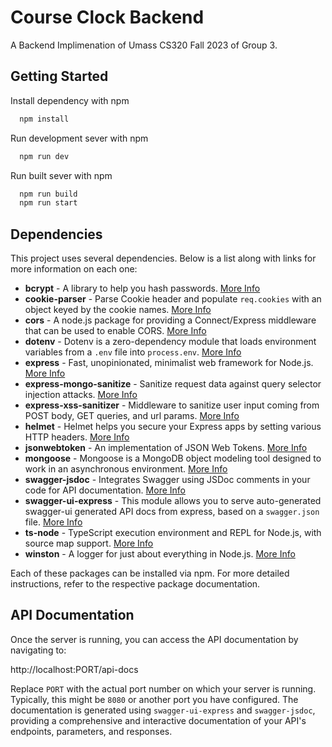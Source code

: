 
# Course Clock Backend

A Backend Implimenation of Umass CS320 Fall 2023 of Group 3.


## Getting Started

Install dependency with npm

```bash
  npm install 
```
Run development sever with npm
```bash
  npm run dev
```
Run built sever with npm
```bash
  npm run build
  npm run start
```

## Dependencies

This project uses several dependencies. Below is a list along with links for more information on each one:

- **bcrypt** - A library to help you hash passwords. [More Info](https://www.npmjs.com/package/bcrypt)
- **cookie-parser** - Parse Cookie header and populate `req.cookies` with an object keyed by the cookie names. [More Info](https://www.npmjs.com/package/cookie-parser)
- **cors** - A node.js package for providing a Connect/Express middleware that can be used to enable CORS. [More Info](https://www.npmjs.com/package/cors)
- **dotenv** - Dotenv is a zero-dependency module that loads environment variables from a `.env` file into `process.env`. [More Info](https://www.npmjs.com/package/dotenv)
- **express** - Fast, unopinionated, minimalist web framework for Node.js. [More Info](https://www.npmjs.com/package/express)
- **express-mongo-sanitize** - Sanitize request data against query selector injection attacks. [More Info](https://www.npmjs.com/package/express-mongo-sanitize)
- **express-xss-sanitizer** - Middleware to sanitize user input coming from POST body, GET queries, and url params. [More Info](https://www.npmjs.com/package/express-xss-sanitizer)
- **helmet** - Helmet helps you secure your Express apps by setting various HTTP headers. [More Info](https://www.npmjs.com/package/helmet)
- **jsonwebtoken** - An implementation of JSON Web Tokens. [More Info](https://www.npmjs.com/package/jsonwebtoken)
- **mongoose** - Mongoose is a MongoDB object modeling tool designed to work in an asynchronous environment. [More Info](https://www.npmjs.com/package/mongoose)
- **swagger-jsdoc** - Integrates Swagger using JSDoc comments in your code for API documentation. [More Info](https://www.npmjs.com/package/swagger-jsdoc)
- **swagger-ui-express** - This module allows you to serve auto-generated swagger-ui generated API docs from express, based on a `swagger.json` file. [More Info](https://www.npmjs.com/package/swagger-ui-express)
- **ts-node** - TypeScript execution environment and REPL for Node.js, with source map support. [More Info](https://www.npmjs.com/package/ts-node)
- **winston** - A logger for just about everything in Node.js. [More Info](https://www.npmjs.com/package/winston)

Each of these packages can be installed via npm. For more detailed instructions, refer to the respective package documentation.
## API Documentation

Once the server is running, you can access the API documentation by navigating to:

http://localhost:PORT/api-docs


Replace `PORT` with the actual port number on which your server is running. Typically, this might be `8080` or another port you have configured. The documentation is generated using `swagger-ui-express` and `swagger-jsdoc`, providing a comprehensive and interactive documentation of your API's endpoints, parameters, and responses.

